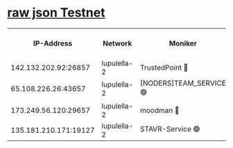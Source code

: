 [raw json Testnet](https://rpc-check.jaclalt.stavr.tech/jaclalt/rpc-jaclalt-result.json)
=

<table><tr><th>IP-Address</th><th>Network</th><th>Moniker</th><th>Latest Block Height</th><th>Earliest Block Height</th><th>Catching Up</th><th>Tx Index</th><th>Voting Power</th><th>Scan Time</th></tr><tr><td>142.132.202.92:26857</td><td>lupulella-2</td><td>TrustedPoint 🔴</td><td>7199680</td><td>6282001</td><td>False</td><td>off</td><td>400065</td><td>2024-03-20T23:16:00.187674381UTC</td></tr><tr><td>65.108.226.26:43657</td><td>lupulella-2</td><td>[NODERS]TEAM_SERVICE 🟢</td><td>7199680</td><td>6282001</td><td>False</td><td>on</td><td>0</td><td>2024-03-20T23:16:00.503953963UTC</td></tr><tr><td>173.249.56.120:29657</td><td>lupulella-2</td><td>moodman 🔴</td><td>7199680</td><td>7099680</td><td>False</td><td>off</td><td>1075134</td><td>2024-03-20T23:15:59.964062173UTC</td></tr><tr><td>135.181.210.171:19127</td><td>lupulella-2</td><td>STAVR-Service 🟢</td><td>7199679</td><td>7198001</td><td>False</td><td>on</td><td>0</td><td>2024-03-20T23:15:51.414380323UTC</td></tr></table>
